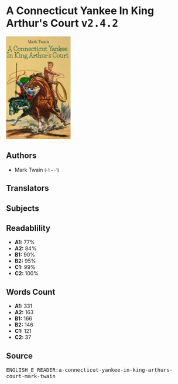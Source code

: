 # A Connecticut Yankee In King Arthur's Court <kbd>v2.4.2</kbd>

![](./cover.medium.jpg "")

## Authors


 - Mark Twain <small>(-1 - -1)</small>

## Translators



## Subjects



## Readablility


 - **A1:** 77%
 - **A2:** 84%
 - **B1:** 90%
 - **B2:** 95%
 - **C1:** 99%
 - **C2:** 100%

## Words Count


 - **A1:** 331
 - **A2:** 163
 - **B1:** 166
 - **B2:** 146
 - **C1:** 121
 - **C2:** 37

## Source


<kbd>ENGLISH_E_READER:a-connecticut-yankee-in-king-arthurs-court-mark-twain</kbd>
